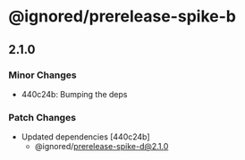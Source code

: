 # @ignored/prerelease-spike-b

## 2.1.0

### Minor Changes

- 440c24b: Bumping the deps

### Patch Changes

- Updated dependencies [440c24b]
  - @ignored/prerelease-spike-d@2.1.0
